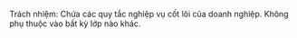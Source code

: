 ﻿Trách nhiệm: Chứa các quy tắc nghiệp vụ cốt lõi của doanh nghiệp. Không phụ thuộc vào bất kỳ lớp nào khác.